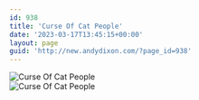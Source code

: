```yaml
---
id: 938
title: 'Curse Of Cat People'
date: '2023-03-17T13:45:15+00:00'
layout: page
guid: 'http://new.andydixon.com/?page_id=938'
---
```


![Curse Of Cat People](https://i0.wp.com/assets.g8x2.ldn.idrivee2-23.com/posters/Curse%20Of%20Cat%20People%2001.jpg?w=1200&ssl=1 "Curse Of Cat People")  
![Curse Of Cat People](https://i0.wp.com/assets.g8x2.ldn.idrivee2-23.com/posters/Curse%20Of%20Cat%20People%2002.jpg?w=1200&ssl=1 "Curse Of Cat People")